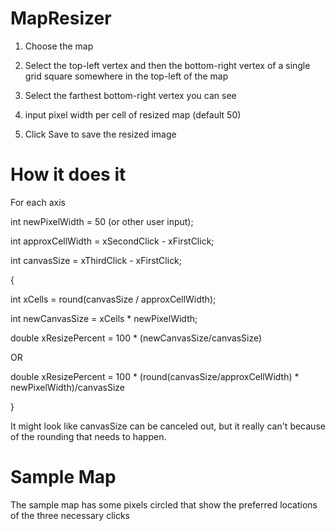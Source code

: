 ﻿# MapResizer
1. Choose the map

2. Select the top-left vertex and then the bottom-right vertex of a single grid square somewhere in the top-left of the map

3. Select the farthest bottom-right vertex you can see

3. input pixel width per cell of resized map (default 50)

4. Click Save to save the resized image


# How it does it

For each axis

int newPixelWidth = 50 (or other user input);

int approxCellWidth = xSecondClick - xFirstClick;

int canvasSize = xThirdClick - xFirstClick;

{

int xCells = round(canvasSize / approxCellWidth);

int newCanvasSize = xCells * newPixelWidth;

double xResizePercent = 100 * (newCanvasSize/canvasSize)

OR

double xResizePercent = 100 * (round(canvasSize/approxCellWidth) * newPixelWidth)/canvasSize

}

It might look like canvasSize can be canceled out, but it really can't because of the rounding that needs to happen.

# Sample Map

The sample map has some pixels circled that show the preferred locations of the three necessary clicks


